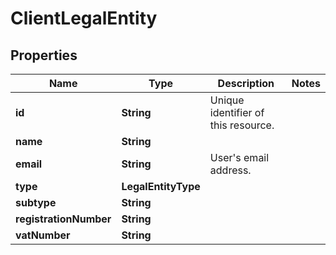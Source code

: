 

# ClientLegalEntity


## Properties

| Name | Type | Description | Notes |
|------------ | ------------- | ------------- | -------------|
|**id** | **String** | Unique identifier of this resource. |  |
|**name** | **String** |  |  |
|**email** | **String** | User&#39;s email address. |  |
|**type** | **LegalEntityType** |  |  |
|**subtype** | **String** |  |  |
|**registrationNumber** | **String** |  |  |
|**vatNumber** | **String** |  |  |




